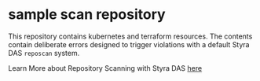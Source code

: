 # sample scan repository

This repository contains kubernetes and terraform resources. The contents
contain deliberate errors designed to trigger violations with a default
Styra DAS `reposcan` system.

Learn More about Repository Scanning with Styra DAS [here][blog-post]

[blog-post]: https://www.styra.com/styra-das/

